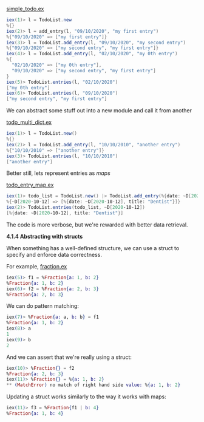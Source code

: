 [simple_todo.ex](./simple_todo.ex)

```powershell
iex(1)> l = TodoList.new
%{}     
iex(2)> l = add_entry(l, "09/10/2020", "my first entry")
%{"09/10/2020" => ["my first entry"]}
iex(3)> l = TodoList.add_entry(l, "09/10/2020", "my second entry")
%{"09/10/2020" => ["my second entry", "my first entry"]}
iex(4)> l = TodoList.add_entry(l, "02/10/2020", "my 0th entry")    
%{
  "02/10/2020" => ["my 0th entry"],
  "09/10/2020" => ["my second entry", "my first entry"]
}
iex(5)> TodoList.entries(l, "02/10/2020")
["my 0th entry"]
iex(6)> TodoList.entries(l, "09/10/2020")
["my second entry", "my first entry"]
```

We can abstract some stuff out into a new module and call it from another

[todo_multi_dict.ex](./todo_multi_dict.ex)

```powershell
iex(1)> l = TodoList.new()
%{}
iex(2)> l = TodoList.add_entry(l, "10/10/2010", "another entry")
%{"10/10/2010" => ["another entry"]}
iex(3)> TodoList.entries(l, "10/10/2010")
["another entry"]
```

Better still, lets represent entries as *maps*

[todo_entry_map.ex](./todo_entry_map.ex)

```powershell
iex(1)> todo_list = TodoList.new() |> TodoList.add_entry(%{date: ~D[2020-10-12], title: "Dentist"})
%{~D[2020-10-12] => [%{date: ~D[2020-10-12], title: "Dentist"}]}
iex(2)> TodoList.entries(todo_list, ~D[2020-10-12]) 
[%{date: ~D[2020-10-12], title: "Dentist"}]
```

The code is more verbose, but we're rewarded with better data retrieval.

**4.1.4 Abstracting with structs**   

When something has a well-defined structure, we can use a struct to specify and enforce data correctness.

For example, [fraction.ex](./fraction.ex)

```elixir
iex(5)> f1 = %Fraction{a: 1, b: 2}
%Fraction{a: 1, b: 2}
iex(6)> f2 = %Fraction{a: 2, b: 3}
%Fraction{a: 2, b: 3}
```

We can do pattern matching: 

```elixir
iex(7)> %Fraction{a: a, b: b} = f1
%Fraction{a: 1, b: 2}
iex(8)> a
1
iex(9)> b
2
```

And we can assert that we're really using a struct:

```elixir
iex(10)> %Fraction{} = f2
%Fraction{a: 2, b: 3}
iex(11)> %Fraction{} = %{a: 1, b: 2}
** (MatchError) no match of right hand side value: %{a: 1, b: 2}
```

Updating a struct works similarly to the way it works with maps:

```elixir
iex(11)> f3 = %Fraction{f1 | b: 4}
%Fraction{a: 1, b: 4}
```

